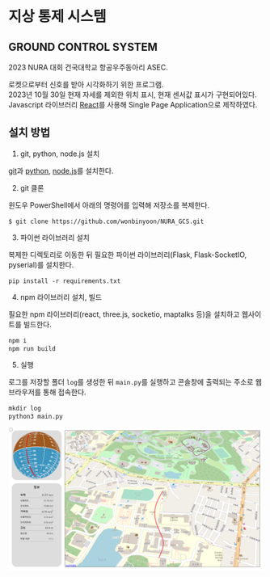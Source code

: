 # 지상 통제 시스템

## GROUND CONTROL SYSTEM

2023 NURA 대회 건국대학교 항공우주동아리 ASEC.

로켓으로부터 신호를 받아 시각화하기 위한 프로그램.\
2023년 10월 30일 현재 자세를 제외한 위치 표시, 현재 센서값 표시가 구현되어있다.\
Javascript 라이브러리 [React](https://react.dev)를 사용해 Single Page Application으로 제작하였다.

## 설치 방법

1. git, python, node.js 설치

[git](https://git-scm.com/)과 [python](https://www.python.org/), [node.js](https://nodejs.org/en)를 설치한다.

2. git 클론

윈도우 PowerShell에서 아래의 명령어를 입력해 저장소를 복제한다.

```
$ git clone https://github.com/wonbinyoon/NURA_GCS.git
```

3. 파이썬 라이브러리 설치

복제한 디렉토리로 이동한 뒤 필요한 파이썬 라이브러리(Flask, Flask-SocketIO, pyserial)를 설치한다.

```
pip install -r requirements.txt
```

4. npm 라이브러리 설치, 빌드

필요한 npm 라이브러리(react, three.js, socketio, maptalks 등)을 설치하고 웹사이트를 빌드한다.

```
npm i
npm run build
```

5. 실행

로그를 저장할 폴더 `log`를 생성한 뒤 `main.py`를 실행하고 콘솔창에 출력되는 주소로 웹 브라우저를 통해 접속한다.

```
mkdir log
python3 main.py
```

![webpage 예시](example.png)
